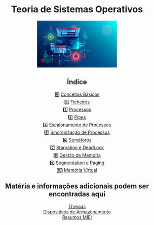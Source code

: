 <div id="header" align="center">
<h1> Teoria de Sistemas Operativos </h1>
<img src="/img/os-main.png" alt="osmain" width="50%" height="50%">
</div>

<div id="index" align="center">
 
<h2> Índice </h2>
<div  id="0" align="center">
0️⃣
<a Conceitos Básicos href="00_Conceitos_B%C3%A1sicos.md"> Conceitos Básicos </a>
</div> 
<div  id="1" align="center">
1️⃣
<a href="01_Ficheiros.md"> Ficheiros </a>
</div> 
<div  id="2" align="center">
2️⃣
<a href="./02_Processos.md"> Processos </a>
</div>
<div  id="3" align="center">
3️⃣
<a href="./03_Pipes.md"> Pipes </a>
</div>
<div  id="4" align="center">
4️⃣
<a href="./04_Escalonamento_de_Processos.md"> Escalonamento de Processos </a>
</div>
<div  id="5" align="center">
5️⃣
<a href="./05_Sincronização_de_Processos.md"> Sincronização de Processos </a>
</div> 
<div  id="6" align="center">
6️⃣
<a href="./06_Semáforos.md"> Semáforos </a>
</div> 
<div  id="7" align="center">
7️⃣
<a href="./07_Starvation_e_Deadlock.md"> Starvation e DeadLock </a>
</div> 
<div  id="8" align="center">
8️⃣
<a href="./08_Gestão_de_Memória.md"> Gestão de Memória </a>
</div> 
<div  id="9" align="center">
9️⃣
<a href="./09_Segmentation_e_Paging.md"> Segmentation e Paging </a>
</div> 
<div  id="10" align="center">
🔟
<a href="./10_Memória_Virtual.md"> Memória Virtual </a>
</div>
</div>


<div id="Extras" align="center">
<h2> Matéria e informações adicionais podem ser encontradas aqui </h2>
<div  id="1" align="center">
<a href="./E1_Thread.md"> Threads </a>
</div>
<div  id="2" align="center">
<a href="./E2_Dispositivos_de_Armazenamento.md"> Dispositivos de Armazenamento </a>
<div  id="3" align="center">
<a href="https://github.com/mendess/ResumosMIEI/tree/master/SO"> Resumos MIEI </a>
</div>

